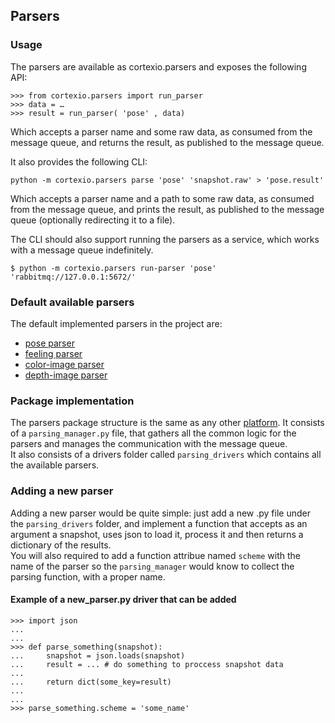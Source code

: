 
## Parsers

### Usage

The parsers are available as cortexio.parsers and exposes the following API:

```pycon
>>> from cortexio.parsers import run_parser
>>> data = …
>>> result = run_parser( 'pose' , data)
```

Which accepts a parser name and some raw data, as consumed from the message queue, and returns the result, as published to the message queue.

It also provides the following CLI:

``` python -m cortexio.parsers parse 'pose' 'snapshot.raw' > 'pose.result' ```

Which accepts a parser name and a path to some raw data, as consumed from the message
queue, and prints the result, as published to the message queue (optionally redirecting it
to a file).

The CLI should also support running the parsers as a service, which works with a message queue indefinitely.

```$ python -m cortexio.parsers run-parser 'pose' 'rabbitmq://127.0.0.1:5672/' ```

### Default available parsers

The default implemented parsers in the project are:
* [pose parser](parser_drivers/pose.py)
* [feeling parser](parser_drivers/feelings.py)
* [color-image parser](parser_drivers/color_image.py)
* [depth-image parser](parser_drivers/depth_image.py)

### Package implementation

The parsers package structure is the same as any other [platform](../platforms/README.md).
It consists of a ```parsing_manager.py``` file, that gathers all the common logic for the parsers and manages the communication with the message queue. <br>
It also consists of a drivers folder called ``` parsing_drivers ``` which contains all the available parsers.  


### Adding a new parser

Adding a new parser would be quite simple: just add a new .py file under the  ``` parsing_drivers ``` folder,
and implement a function that accepts as an argument a snapshot, uses json to load it, process it and then returns a dictionary of the results. <br>
You will also required to add a function attribue named ```scheme``` with the name of the parser so the ```parsing_manager``` would know to collect the parsing function, with a proper name.

#### Example of a new_parser.py driver that can be added

```pycon
>>> import json
...
...
>>> def parse_something(snapshot):
...     snapshot = json.loads(snapshot)
...     result = ... # do something to proccess snapshot data
... 
...     return dict(some_key=result)
...
...
>>> parse_something.scheme = 'some_name'
